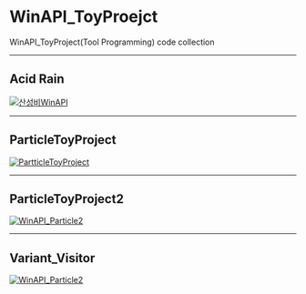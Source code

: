 # WinAPI_ToyProejct
WinAPI_ToyProject(Tool Programming) code  collection

----
## Acid Rain

[![산성비WinAPI](https://img1.daumcdn.net/thumb/R1280x0/?scode=mtistory2&fname=https%3A%2F%2Fblog.kakaocdn.net%2Fdn%2F6mvKU%2FbtrWQ4FbAdy%2F3KgOBpF8KuNoKR5gP9hr00%2Fimg.png)](https://youtu.be/eYwX1WuaEYE)

----
## ParticleToyProject 

[![PartticleToyProject](https://img1.daumcdn.net/thumb/R1280x0/?scode=mtistory2&fname=https%3A%2F%2Fblog.kakaocdn.net%2Fdn%2FMa3PT%2FbtrWBhEp68J%2FCYPQy7p6EPkkLvIljIK3Vk%2Fimg.png)](https://youtu.be/0KmnYV9FBWs)

----
## ParticleToyProject2 

[![WinAPI_Particle2](https://img1.daumcdn.net/thumb/R1280x0/?scode=mtistory2&fname=https%3A%2F%2Fblog.kakaocdn.net%2Fdn%2FSPWAj%2FbtrWx8bc6Cw%2F1Je3qJ1vgWNBW4PlTNGiuk%2Fimg.png)](https://youtu.be/WWH5v5rbWY0)

----
## Variant_Visitor 

[![WinAPI_Particle2](https://img1.daumcdn.net/thumb/R1280x0/?scode=mtistory2&fname=https%3A%2F%2Fblog.kakaocdn.net%2Fdn%2FWhDVP%2Fbtr3dcxN5r9%2FSYQGijem0LCw1VvG0tARYK%2Fimg.png)](https://youtu.be/WWH5v5rbWY0)
